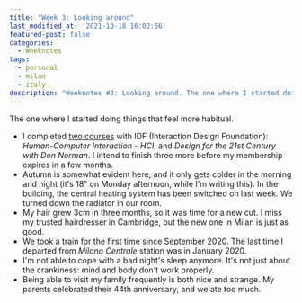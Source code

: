 ```yaml
---
title: "Week 3: Looking around"
last_modified_at: '2021-10-18 16:02:56'
featured-post: false
categories:
  - Weeknotes
tags:
  - personal
  - milan
  - italy
description: "Weeknotes #3: Looking around. The one where I started doing things that feel more habitual."
---
```

<p class="lead">The one where I started doing things that feel more habitual.</p>

<!--more-->

<ul class="smd-ul">
<li>I completed <a href="https://silviamaggidesign.com/about-silviamaggi-ux-designer/">two courses</a> with IDF (Interaction Design Foundation): <em>Human-Computer Interaction - HCI</em>, and <em>Design for the 21st Century with Don Norman</em>. I intend to finish three more before my membership expires in a few months.</li>
<li>Autumn is somewhat evident here, and it only gets colder in the morning and night (it's 18&deg; on Monday afternoon, while I'm writing this). In the building, the central heating system has been switched on last week. We turned down the radiator in our room.</li>
<li>My hair grew 3cm in three months, so it was time for a new cut. I miss my trusted hairdresser in Cambridge, but the new one in Milan is just as good.</li>
<li>We took a train for the first time since September 2020. The last time I departed from <em>Milano Centrale</em> station was in January 2020.</li>
<li>I'm not able to cope with a bad night's sleep anymore. It's not just about the crankiness: mind and body don't work properly.</li>
<li>Being able to visit my family frequently is both nice and strange. My parents celebrated their 44th anniversary, and we ate too much.</li>
</ul>